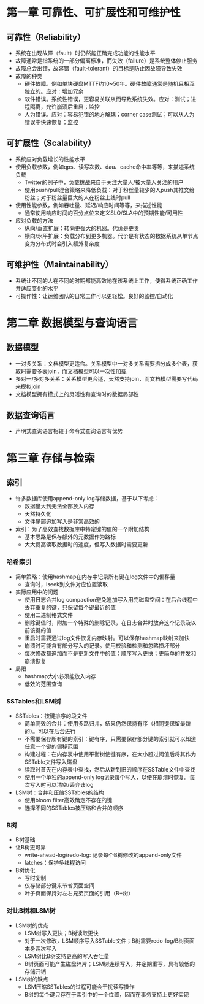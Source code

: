 # 第一章 可靠性、可扩展性和可维护性

## 可靠性（Reliability）
- 系统在出现故障（fault）时仍然能正确完成功能的性能水平
- 故障通常是指系统的一部分偏离标准，而失效（failure）是系统整体停止服务
- 故障总会出错，故容错（fault-tolerant）的目标是防止因故障导致失效
- 故障的种类
  - 硬件故障。例如单块硬盘MTTF约10~50年。硬件故障通常是随机且相互独立的。应对：增加冗余
  - 软件错误。系统性错误，更容易关联从而导致系统失效。应对：测试；进程隔离，允许崩溃后重启；监控
  - 人为错误。应对：容易犯错的地方解耦；corner case测试；可以从人为错误中快速恢复；监控

## 可扩展性（Scalability）
- 系统应对负载增长的性能水平
- 使用负载参数，例如qps、读写次数、dau、cache命中率等等，来描述系统负载
  - Twitter的例子中，负载挑战来自于关注大量人/被大量人关注的用户
  - 使用push/pull混合策略来降低负载：对于粉丝量较少的人push其推文给粉丝；对于粉丝量巨大的人在粉丝上线时pull
- 使用性能参数，例如吞吐量、延迟/响应时间等等，来描述性能
  - 通常使用响应时间的百分点位来定义SLO/SLA中的预期性能/可用性
- 应对负载的方法
  - 纵向/垂直扩展：转向更强大的机器。代价是更贵
  - 横向/水平扩展：负载分布到更多机器。代价是有状态的数据系统从单节点变为分布式时会引入额外复杂度
  
## 可维护性（Maintainability）
- 系统让不同的人在不同的时期都能高效地在该系统上工作，使得系统正确工作并适应变化的水平
- 可操作性：让运维团队的日常工作可以更轻松。良好的监控/自动化

# 第二章 数据模型与查询语言
## 数据模型
- 一对多关系：文档模型更适合。关系模型中一对多关系需要拆分成多个表，获取时需要多表join，而文档模型可以一次性加载
- 多对一/多对多关系：关系模型更合适，天然支持join，而文档模型需要写代码来模拟join
- 文档模型拥有模式上的灵活性和查询时的数据局部性

## 数据查询语言
- 声明式查询语言相较于命令式查询语言有优势

# 第三章 存储与检索
## 索引
- 许多数据库使用append-only log存储数据，基于以下考虑：
  - 数据量大到无法全部放入内存
  - 天然持久化
  - 文件尾部追加写入是非常高效的
- 索引：为了高效查找数据库中特定键的值的一个附加结构
  - 基本思路是保存额外的元数据作为路标
  - 大大提高读取数据时的速度，但写入数据时需要更新
### 哈希索引
- 简单策略：使用hashmap在内存中记录所有键在log文件中的偏移量
  - 查询时，lseek到文件对应位置读取
- 实际应用中的问题
  - 使用日志合并log compaction避免追加写入用完磁盘空间：在后台线程中丢弃重复的键，只保留每个键最近的值
  - 使用二进制格式文件
  - 删除键值时，附加一个特殊的删除记录，在日志合并时放弃这个记录及以前该键的值
  - 重启时需要通过log文件恢复内存映射。可以保存hashmap映射来加快
  - 崩溃时可能含有部分写入的记录。使用校验和检测和忽略损坏部分
  - 每次修改都追加而不是更新文件中的值：顺序写入更快；更简单的并发和崩溃恢复
- 局限
  - hashmap大小必须能放入内存
  - 低效的范围查询
### SSTables和LSM树
- SSTables：按键排序的段文件
  - 简单高效的合并：使用多路归并，结果仍然保持有序（相同键保留最新的）。可以在后台进行
  - 不需要保存所有键的索引：键有序，只需要保存部分键的索引就可以知道任意一个键的偏移范围
  - 构建过程：在内存表中使用平衡树使键有序，在大小超过阈值后将其作为SSTable文件写入磁盘
  - 读取时首先在内存表中查找，然后从新到旧的顺序在SSTable文件中查找
  - 使用一个单独的append-only log记录每个写入，以便在崩溃时恢复。每次写入时可以清空/丢弃该log
- LSM树：合并和压缩SSTables的结构
  - 使用bloom filter高效确定不存在的键
  - 选择不同的SSTables被压缩和合并的顺序
### B树
- B树基础
- 让B树更可靠
  - write-ahead-log/redo-log: 记录每个B树修改的append-only文件
  - latches：保护多线程访问
- B树优化
  - 写时复制
  - 仅存储部分键来节省页面空间
  - 叶子页面保持对左右兄弟页面的引用（B+树）
### 对比B树和LSM树
- LSM树的优点
  - LSM树写入更快；B树读取更快
  - 对于一次修改，LSM顺序写入SSTable文件；B树需要redo-log/B树页面本身两次写入
  - LSM树比B树支持更高的写入吞吐量
  - B树页面可能产生磁盘碎片；LSM树连续写入，并定期重写，具有较低的存储开销
- LSM树的缺点
  - LSM压缩SSTables的过程可能会干扰读写操作
  - B树的每个键只存在于索引中的一个位置，因而在事务支持上更好实现
### 
